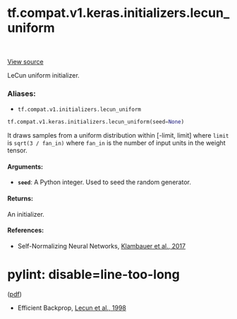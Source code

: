 <div itemscope itemtype="http://developers.google.com/ReferenceObject">
<meta itemprop="name" content="tf.compat.v1.keras.initializers.lecun_uniform" />
<meta itemprop="path" content="Stable" />
</div>

# tf.compat.v1.keras.initializers.lecun_uniform

<!-- Insert buttons -->

<table class="tfo-notebook-buttons tfo-api" align="left">
</table>

<a target="_blank" href="/code/stable/tensorflow/python/ops/init_ops.py">View source</a>



<!-- Start diff -->
LeCun uniform initializer.

### Aliases:

* `tf.compat.v1.initializers.lecun_uniform`


``` python
tf.compat.v1.keras.initializers.lecun_uniform(seed=None)
```



<!-- Placeholder for "Used in" -->

It draws samples from a uniform distribution within [-limit, limit]
where `limit` is `sqrt(3 / fan_in)`
where `fan_in` is the number of input units in the weight tensor.

#### Arguments:


* <b>`seed`</b>: A Python integer. Used to seed the random generator.


#### Returns:

An initializer.



#### References:

- Self-Normalizing Neural Networks,
[Klambauer et al.,
2017](https://papers.nips.cc/paper/6698-self-normalizing-neural-networks)
# pylint: disable=line-too-long
([pdf](https://papers.nips.cc/paper/6698-self-normalizing-neural-networks.pdf))
- Efficient Backprop,
[Lecun et al., 1998](http://yann.lecun.com/exdb/publis/pdf/lecun-98b.pdf)
